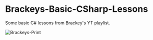 # Brackeys-Basic-CSharp-Lessons
Some basic C# lessons from Brackey's YT playlist.<br>

![Brackeys-Print](https://github.com/user-attachments/assets/50162ab6-e132-4294-a16e-25457558e0fc)

